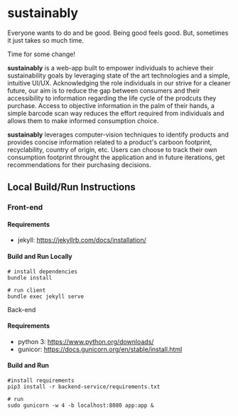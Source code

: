 
# sustainably

Everyone wants to do and be good. Being good feels good. But, sometimes it just takes so much time.

Time for some change!

**sustainably** is a web-app built to empower individuals to achieve their sustainability goals by leveraging state of the art technologies and a simple, intuitive UI/UX. Acknowledging the role individuals in our strive for a cleaner future, our aim is to reduce the gap between consumers and their accessibility to information regarding the life cycle of the prodcuts they purchase. Access to objective information in the palm of their hands, a simple barcode scan way reduces the effort required from individuals and allows them to make informed consumption choice.

**sustainably** leverages computer-vision techniques to identify products and provides concise information related to a product's carboon footprint, recyclability, country of origin, etc. Users can choose to track their own consumption footprint throught the application and in future iterations, get recommendations for their purchasing decisions.

## Local Build/Run Instructions 

### Front-end
#### Requirements
 - jekyll: https://jekyllrb.com/docs/installation/
#### Build and Run Locally
```shell
# install dependencies
bundle install

# run client
bundle exec jekyll serve
```
Back-end
#### Requirements
 - python 3: https://www.python.org/downloads/
 - gunicor: https://docs.gunicorn.org/en/stable/install.html
#### Build and Run
```
#install requirements
pip3 install -r backend-service/requirements.txt

# run
sudo gunicorn -w 4 -b localhost:8080 app:app &
```
